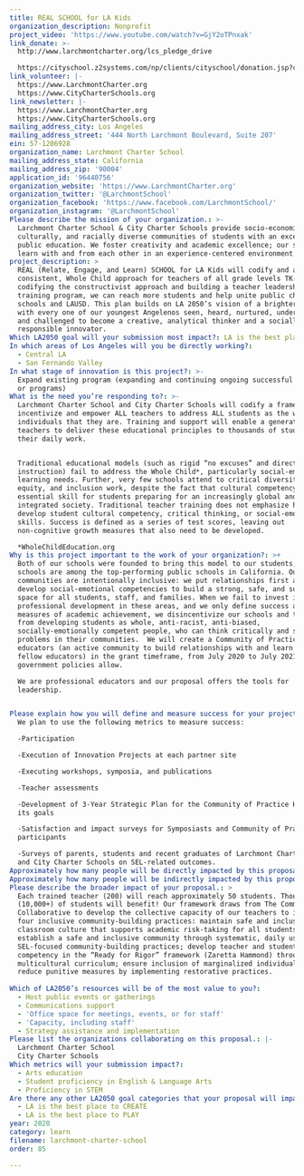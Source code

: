 ```yaml
---
title: REAL SCHOOL for LA Kids
organization_description: Nonprofit
project_video: 'https://www.youtube.com/watch?v=GjY2oTPnxak'
link_donate: >-
  http://www.larchmontcharter.org/lcs_pledge_drive

  https://cityschool.z2systems.com/np/clients/cityschool/donation.jsp?campaign=26&
link_volunteer: |-
  https://www.LarchmontCharter.org
  https://www.CityCharterSchools.org
link_newsletter: |-
  https://www.LarchmontCharter.org
  https://www.CityCharterSchools.org
mailing_address_city: Los Angeles
mailing_address_street: '444 North Larchmont Boulevard, Suite 207'
ein: 57-1206928
organization_name: Larchmont Charter School
mailing_address_state: California
mailing_address_zip: '90004'
application_id: '96440756'
organization_website: 'https://www.LarchmontCharter.org'
organization_twitter: '@LarchmontSchool'
organization_facebook: 'https://www.facebook.com/LarchmontSchool/'
organization_instagram: '@LarchmontSchool'
Please describe the mission of your organization.: >-
  Larchmont Charter School & City Charter Schools provide socio-economically,
  culturally, and racially diverse communities of students with an exceptional
  public education. We foster creativity and academic excellence; our students
  learn with and from each other in an experience-centered environment. 
project_description: >
  REAL (Relate, Engage, and Learn) SCHOOL for LA Kids will codify and amplify a
  consistent, Whole Child approach for teachers of all grade levels TK-12. By
  codifying the constructivist approach and building a teacher leadership
  training program, we can reach more students and help unite public charter
  schools and LAUSD. This plan builds on LA 2050’s vision of a brighter future,
  with every one of our youngest Angelenos seen, heard, nurtured, understood,
  and challenged to become a creative, analytical thinker and a socially
  responsible innovator.
Which LA2050 goal will your submission most impact?: LA is the best place to LEARN
In which areas of Los Angeles will you be directly working?:
  - Central LA
  - San Fernando Valley
In what stage of innovation is this project?: >-
  Expand existing program (expanding and continuing ongoing successful projects
  or programs)
What is the need you’re responding to?: >-
  Larchmont Charter School and City Charter Schools will codify a framework to
  incentivize and empower ALL teachers to address ALL students as the whole
  individuals that they are. Training and support will enable a generation of
  teachers to deliver these educational principles to thousands of students in
  their daily work.


  Traditional educational models (such as rigid “no excuses” and direct
  instruction) fail to address the Whole Child*, particularly social-emotional
  learning needs. Further, very few schools attend to critical diversity,
  equity, and inclusion work, despite the fact that cultural competency is an
  essential skill for students preparing for an increasingly global and
  integrated society. Traditional teacher training does not emphasize how to
  develop student cultural competency, critical thinking, or social-emotional
  skills. Success is defined as a series of test scores, leaving out
  non-cognitive growth measures that also need to be developed. 

  *WholeChildEducation.org
Why is this project important to the work of your organization?: >+
  Both of our schools were founded to bring this model to our students, and both
  schools are among the top-performing public schools in California. Our school
  communities are intentionally inclusive: we put relationships first and
  develop social-emotional competencies to build a strong, safe, and supportive
  space for all students, staff, and families. When we fail to invest in
  professional development in these areas, and we only define success as narrow
  measures of academic achievement, we disincentivize our schools and teachers
  from developing students as whole, anti-racist, anti-biased,
  socially-emotionally competent people, who can think critically and solve
  problems in their communities.  We will create a Community of Practice for
  educators (an active community to build relationships with and learn from
  fellow educators) in the grant timeframe, from July 2020 to July 2021 as
  government policies allow.

  We are professional educators and our proposal offers the tools for
  leadership.


Please explain how you will define and measure success for your project.: >
  We plan to use the following metrics to measure success:

  -Participation

  -Execution of Innovation Projects at each partner site

  -Executing workshops, symposia, and publications

  -Teacher assessments

  -Development of 3-Year Strategic Plan for the Community of Practice Hub and
  its goals

  -Satisfaction and impact surveys for Symposiasts and Community of Practice
  participants

  -Surveys of parents, students and recent graduates of Larchmont Charter School
  and City Charter Schools on SEL-related outcomes.
Approximately how many people will be directly impacted by this proposal?: '200'
Approximately how many people will be indirectly impacted by this proposal?: '10000'
Please describe the broader impact of your proposal.: >
  Each trained teacher (200) will reach approximately 50 students. Thousands
  (10,000+) of students will benefit! Our framework draws from The Common Ground
  Collaborative to develop the collective capacity of our teachers to implement
  four inclusive community-building practices: maintain safe and inclusive
  classroom culture that supports academic risk-taking for all students;
  establish a safe and inclusive community through systematic, daily use of
  SEL-focused community-building practices; develop teacher and student cultural
  competency in the “Ready for Rigor” framework (Zaretta Hammond) through
  multicultural curriculum; ensure inclusion of marginalized individuals and
  reduce punitive measures by implementing restorative practices. 
   
Which of LA2050’s resources will be of the most value to you?:
  - Host public events or gatherings
  - Communications support
  - 'Office space for meetings, events, or for staff'
  - 'Capacity, including staff'
  - Strategy assistance and implementation
Please list the organizations collaborating on this proposal.: |-
  Larchmont Charter School
  City Charter Schools
Which metrics will your submission impact?:
  - Arts education
  - Student proficiency in English & Language Arts
  - Proficiency in STEM
Are there any other LA2050 goal categories that your proposal will impact?:
  - LA is the best place to CREATE
  - LA is the best place to PLAY
year: 2020
category: learn
filename: larchmont-charter-school
order: 85

---
```

